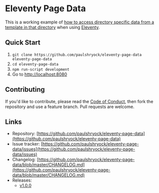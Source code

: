 # Eleventy Page Data

This is a working example of [how to access directory specific data from a template in that directory](https://github.com/11ty/eleventy/issues/385) when using [Eleventy](https://github.com/11ty/eleventy/).

## Quick Start

1. `git clone https://github.com/paulshryock/eleventy-page-data eleventy-page-data`
1. `cd eleventy-page-data`
1. `npm run-script development`
1. Go to [http://localhost:8080](http://localhost:8080)

## Contributing

If you'd like to contribute, please read the [Code of Conduct](https://github.com/paulshryock/eleventy-page-data/blob/master/CODE_OF_CONDUCT.md), then fork the repository and use a feature
branch. Pull requests are welcome.

## Links

- Repository: [https://github.com/paulshryock/eleventy-page-data](https://github.com/paulshryock/eleventy-page-data)
- Issue tracker: [https://github.com/paulshryock/eleventy-page-data/issues](https://github.com/paulshryock/eleventy-page-data/issues)
- Changelog: [https://github.com/paulshryock/eleventy-page-data/blob/master/CHANGELOG.md](https://github.com/paulshryock/eleventy-page-data/blob/master/CHANGELOG.md)
- Releases:
	- [v1.0.0](https://github.com/paulshryock/eleventy-page-data/releases/tag/v1.0.0)